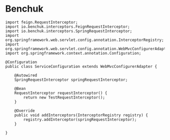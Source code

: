 # Benchuk

    import feign.RequestInterceptor;
    import io.benchuk.interceptors.FeignRequestInterceptor;
    import io.benchuk.interceptors.SpringRequestInterceptor;
    import org.springframework.web.servlet.config.annotation.InterceptorRegistry;
    import org.springframework.web.servlet.config.annotation.WebMvcConfigurerAdapter;
    import org.springframework.context.annotation.Configuration;
    
    @Configuration
    public class ServiceConfiguration extends WebMvcConfigurerAdapter {

        @Autowired
        SpringRequestInterceptor springRequestInterceptor;
        
        @Bean
        RequestInterceptor requestInterceptor() {
            return new TestRequestInterceptor();
        }
    
        @Override
        public void addInterceptors(InterceptorRegistry registry) {
            registry.addInterceptor(springRequestInterceptor);
        }

    }